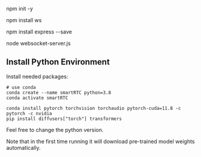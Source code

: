 npm init -y

npm install ws

npm install express --save

node websocket-server.js


## Install Python Environment

Install needed packages:

```shell
# use conda
conda create --name smartRTC python=3.8
conda activate smartRTC

conda install pytorch torchvision torchaudio pytorch-cuda=11.8 -c pytorch -c nvidia 
pip install diffusers["torch"] transformers
```
Feel free to change the python version. 

Note that in the first time running it will download pre-trained model weights automatically.